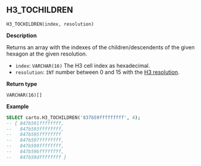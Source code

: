 ## H3_TOCHILDREN

```sql:signature
H3_TOCHILDREN(index, resolution)
```

**Description**

Returns an array with the indexes of the children/descendents of the given hexagon at the given resolution.

* `index`: `VARCHAR(16)` The H3 cell index as hexadecimal.
* `resolution`: `INT` number between 0 and 15 with the [H3 resolution](https://h3geo.org/docs/core-library/restable).

**Return type**

`VARCHAR(16)[]`

**Example**

```sql
SELECT carto.H3_TOCHILDREN('837b59fffffffff', 4);
-- { 847b591ffffffff,
--   847b593ffffffff,
--   847b595ffffffff
--   847b597ffffffff,
--   847b599ffffffff,
--   847b59bffffffff,
--   847b59dffffffff }
```
